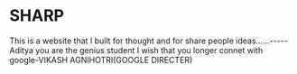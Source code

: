 # SHARP
This is a website that I built for thought and  for share people ideas......-----
Aditya you are the genius student I wish that you longer
connet with google-VIKASH AGNIHOTRI(GOOGLE DIRECTER)
